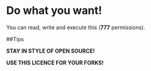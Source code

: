 # Do what you want!

You can read, write and execute this (<b>777</b> permissions).

##Tips

<b>STAY IN STYLE OF OPEN SOURCE!</b>

<b>USE THIS LICENCE FOR YOUR FORKS!</b>
